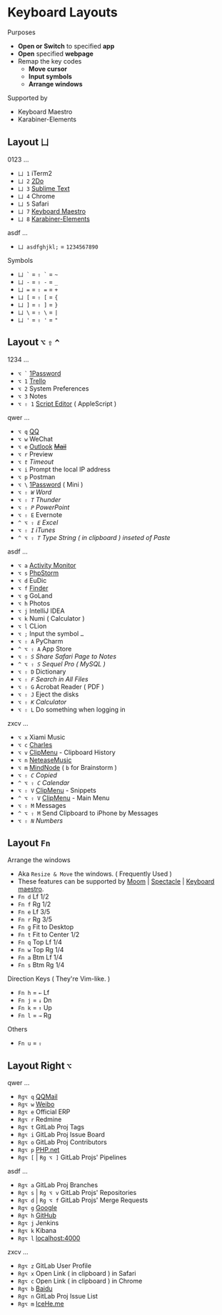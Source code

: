 # Keyboard Layouts

Purposes

- **Open or Switch** to specified **app**
- **Open** specified **webpage**
- Remap the key codes
    - **Move cursor**
    - **Input symbols**
    - **Arrange windows**

Supported by

- Keyboard Maestro
- Karabiner-Elements

## Layout `凵`

0123 …

- `凵 1` iTerm2
- `凵 2` [2Do](#2Do)
- `凵 3` [Sublime Text](#Sublime-Text)
- `凵 4` Chrome
- `凵 5` Safari
- `凵 7` [Keyboard Maestro](#Keyboard-Maestro)
- `凵 8` [Karabiner-Elements](#Karabiner-Elements)

asdf …

- `凵 asdfghjkl;` = `1234567890`

Symbols

- <code>凵 \`</code> = <code>⇧ \`</code> = `~`
- `凵 -` = `⇧ -` = `_`
- `凵 =` = `⇧ =` = `+`
- `凵 [` = `⇧ [` = `{`
- `凵 ]` = `⇧ ]` = `}`
- `凵 \` = `⇧ \` = `|`
- `凵 '` = `⇧ '` = `"`

## Layout `⌥` `⇧` `^`

1234 …

- <code>⌥ \`</code> [1Password](#1Password)
- `⌥ 1` [Trello](#Trello)
- `⌥ 2` System Preferences
- `⌥ 3` Notes
- `⌥ ⇧ 1` [Script Editor](#Script-Editor) ( AppleScript )

qwer …

- `⌥ q` [QQ](#QQ)
- `⌥ w` WeChat
- `⌥ e` [Outlook](#Outlook) ~~[Mail](#Mail)~~
- `⌥ r` Preview
- _`⌥ t` Timeout_
- `⌥ i` Prompt the local IP address
- `⌥ p` Postman
- `⌥ \` [1Password](#1Password) ( Mini )
- _`⌥ ⇧ W` Word_
- _`⌥ ⇧ T` Thunder_
- _`⌥ ⇧ P` PowerPoint_
- `⌥ ⇧ E` Evernote
- _`^ ⌥ ⇧ E` Excel_
- _`⌥ ⇧ I` iTunes_
- _`^ ⌥ ⇧ T` Type String ( in clipboard ) inseted of Paste_

asdf …

- `⌥ a` [Activity Monitor](#Activity-Monitor)
- `⌥ s` [PhpStorm](#PhpStorm)
- `⌥ d` EuDic
- `⌥ f` [Finder](#Finder)
- `⌥ g` GoLand
- `⌥ h` Photos
- `⌥ j` IntelliJ IDEA
- `⌥ k` Numi ( Calculator )
- `⌥ l` CLion
- `⌥ ;` Input the symbol `…`
- `⌥ ⇧ A` PyCharm
- `^ ⌥ ⇧ A` App Store
- _`⌥ ⇧ S` Share Safari Page to Notes_
- _`^ ⌥ ⇧ S` Sequel Pro ( MySQL )_
- `⌥ ⇧ D` Dictionary
- _`⌥ ⇧ F` Search in All Files_
- `⌥ ⇧ G` Acrobat Reader ( PDF )
- `⌥ ⇧ J` Eject the disks
- _`⌥ ⇧ K` Calculator_
- `⌥ ⇧ L` Do something when logging in

zxcv …

- `⌥ x` Xiami Music
- `⌥ c` [Charles](#Charles)
- `⌥ v` [ClipMenu](#ClipMenu) - Clipboard History
- `⌥ n` [NeteaseMusic](#NeteaseMusic)
- `⌥ m` [MindNode](#MindNode) ( `b` for Brainstorm )
- _`⌥ ⇧ C` Copied_
- _`^ ⌥ ⇧ C` Calendar_
- `⌥ ⇧ V` [ClipMenu](#ClipMenu) - Snippets
- `^ ⌥ ⇧ V` [ClipMenu](#ClipMenu) - Main Menu
- `⌥ ⇧ M` Messages
- `^ ⌥ ⇧ M` Send Clipboard to iPhone by Messages
- _`⌥ ⇧ N` Numbers_

## Layout `Fn`

Arrange the windows

- Aka `Resize & Move` the windows. ( Frequently Used )
- These features can be supported by [Moom](https://manytricks.com/moom/) | [Spectacle](https://www.spectacleapp.com/) | [Keyboard maestro](#Keyboard-maestro).
- `Fn d` Lf 1/2
- `Fn f` Rg 1/2
- `Fn e` Lf 3/5
- `Fn r` Rg 3/5
- `Fn g` Fit to Desktop
- `Fn t` Fit to Center 1/2
- `Fn q` Top Lf 1/4
- `Fn w` Top Rg 1/4
- `Fn a` Btm Lf 1/4
- `Fn s` Btm Rg 1/4

Direction Keys ( They're Vim-like. )

- `Fn h` = `←` Lf
- `Fn j` = `↓` Dn
- `Fn k` = `↑` Up
- `Fn l` = `→` Rg

Others

- `Fn u` = `⇪`

## Layout Right `⌥`

qwer …

- `Rg⌥ q` [QQMail](https://mail.qq.com/)
- `Rg⌥ w` [Weibo](https://weibo.com)
- `Rg⌥ e` Official ERP
- `Rg⌥ r` Redmine
- `Rg⌥ t` GitLab Proj Tags
- `Rg⌥ i` GitLab Proj Issue Board
- `Rg⌥ o` GitLab Proj Contributors
- `Rg⌥ p` [PHP.net](http://php.net/)
- `Rg⌥ [` | `Rg ⌥ ]` GitLab Projs' Pipelines

asdf …

- `Rg⌥ a` GitLab Proj Branches
- `Rg⌥ s` | `Rg ⌥ v` GitLab Projs' Repositories
- `Rg⌥ d` | `Rg ⌥ f` GitLab Projs' Merge Requests
- `Rg⌥ g` [Google](https://www.google.com/)
- `Rg⌥ h` [GitHub](https://github.com/IceHe)
- `Rg⌥ j` Jenkins
- `Rg⌥ k` Kibana
- `Rg⌥ l` [localhost:4000](http://127.0.0.1:4000/)

zxcv …

- `Rg⌥ z` GitLab User Profile
- `Rg⌥ x` Open Link ( in clipboard ) in Safari
- `Rg⌥ c` Open Link ( in clipboard ) in Chrome
- `Rg⌥ b` [Baidu](https://www.baidu.com/)
- `Rg⌥ n` GitLab Proj Issue List
- `Rg⌥ m` [IceHe.me](https://icehe.me)
